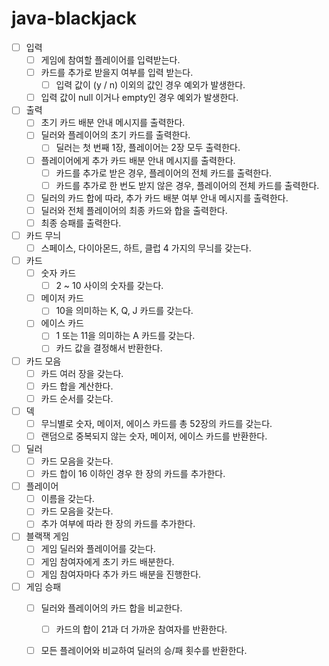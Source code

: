 # java-blackjack

- [ ] 입력
    - [ ] 게임에 참여할 플레이어를 입력받는다.
    - [ ] 카드를 추가로 받을지 여부를 입력 받는다.
      - [ ] 입력 값이 (y / n) 이외의 값인 경우 예외가 발생한다.
    - [ ] 입력 값이 null 이거나 empty인 경우 예외가 발생한다.
    
- [ ] 출력
    - [ ] 초기 카드 배분 안내 메시지를 출력한다.
    - [ ] 딜러와 플레이어의 초기 카드를 출력한다.
        - [ ] 딜러는 첫 번째 1장, 플레이어는 2장 모두 출력한다.
    - [ ] 플레이어에게 추가 카드 배분 안내 메시지를 출력한다.
        - [ ] 카드를 추가로 받은 경우, 플레이어의 전체 카드를 출력한다.
        - [ ] 카드를 추가로 한 번도 받지 않은 경우, 플레이어의 전체 카드를 출력한다.
    - [ ] 딜러의 카드 합에 따라, 추가 카드 배분 여부 안내 메시지를 출력한다.
    - [ ] 딜러와 전체 플레이어의 최종 카드와 합을 출력한다.
    - [ ] 최종 승패를 출력한다.
  
- [ ] 카드 무늬
    - [ ] 스페이스, 다이아몬드, 하트, 클럽 4 가지의 무늬를 갖는다.
    
- [ ] 카드
    - [ ] 숫자 카드
        - [ ] 2 ~ 10 사이의 숫자를 갖는다.
        
    - [ ] 메이저 카드
        - [ ] 10을 의미하는 K, Q, J 카드를 갖는다.
      
    - [ ] 에이스 카드
        - [ ] 1 또는 11을 의미하는 A 카드를 갖는다.
        - [ ] 카드 값을 결정해서 반환한다.
    
- [ ] 카드 모음
    - [ ] 카드 여러 장을 갖는다.
    - [ ] 카드 합을 계산한다.
    - [ ] 카드 순서를 갖는다.

- [ ] 덱
    - [ ] 무늬별로 숫자, 메이저, 에이스 카드를 총 52장의 카드를 갖는다. 
    - [ ] 랜덤으로 중복되지 않는 숫자, 메이저, 에이스 카드를 반환한다.

- [ ] 딜러
    - [ ] 카드 모음을 갖는다.
    - [ ] 카드 합이 16 이하인 경우 한 장의 카드를 추가한다.
  
- [ ] 플레이어
    - [ ] 이름을 갖는다.
    - [ ] 카드 모음을 갖는다.
    - [ ] 추가 여부에 따라 한 장의 카드를 추가한다.
  
- [ ] 블랙잭 게임
    - [ ] 게임 딜러와 플레이어를 갖는다.
    - [ ] 게임 참여자에게 초기 카드 배분한다.
    - [ ] 게임 참여자마다 추가 카드 배분을 진행한다.

- [ ] 게임 승패
    - [ ] 딜러와 플레이어의 카드 합을 비교한다.
        - [ ] 카드의 합이 21과 더 가까운 참여자를 반환한다.
    - [ ] 모든 플레이어와 비교하여 딜러의 승/패 횟수를 반환한다.


